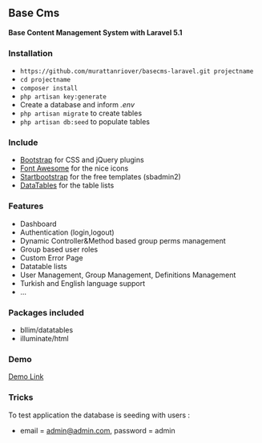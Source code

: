 ## Base Cms ##

**Base Content Management System with Laravel 5.1**

### Installation ###

* `https://github.com/murattanriover/basecms-laravel.git projectname`
* `cd projectname`
* `composer install`
* `php artisan key:generate`
* Create a database and inform *.env*
* `php artisan migrate` to create tables
* `php artisan db:seed` to populate tables

### Include ###

* [Bootstrap](http://getbootstrap.com) for CSS and jQuery plugins
* [Font Awesome](http://fortawesome.github.io/Font-Awesome) for the nice icons
* [Startbootstrap](http://startbootstrap.com) for the free templates (sbadmin2)
* [DataTables](http://www.datatables.net) for the table lists

### Features ###

* Dashboard
* Authentication (login,logout)
* Dynamic Controller&Method based group perms management
* Group based user roles
* Custom Error Page
* Datatable lists
* User Management, Group Management, Definitions Management
* Turkish and English language support
* ...


### Packages included ###

* bllim/datatables
* illuminate/html

### Demo ###
[Demo Link](http://basecms.murattanriover.com.tr)

### Tricks ###

To test application the database is seeding with users :

* email = admin@admin.com, password = admin